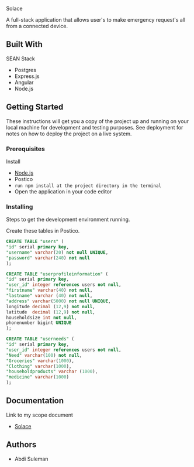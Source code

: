 Solace

A full-stack application that allows user's to make emergency request's all from a connected device.

## Built With

SEAN Stack
- Postgres
- Express.js
- Angular
- Node.js

## Getting Started

These instructions will get you a copy of the project up and running on your local machine for development and testing purposes. See deployment for notes on how to deploy the project on a live system.

### Prerequisites

Install

- [Node.js](https://nodejs.org/en/)
- Postico 
- ``` run npm install at the project directory in the terminal ```
- Open the application in your code editor

### Installing

Steps to get the development environment running.

Create these tables in Postico.

```sql
CREATE TABLE "users" (
"id" serial primary key,
"username" varchar(20) not null UNIQUE,
"password" varchar(240) not null
);

CREATE TABLE "userprofileinformation" (
"id" serial primary key,
"user_id" integer references users not null,
"firstname" varchar(40) not null,
"lastname" varchar (40) not null,
"address" varchar(5000) not null UNIQUE,
longitude decimal (12,9) not null,
latitude  decimal (12,9) not null,
householdsize int not null,
phonenumber bigint UNIQUE
);

CREATE TABLE "userneeds" (
"id" serial primary key,
"user_id" integer references users not null,
"Need" varchar(100) not null,
"Groceries" varchar(1000),
"Clothing" varchar(1000),
"householdproducts" varchar (1000),
"medicine" varchar(1000)
);
```

## Documentation
Link to my scope document
- [Solace](https://docs.google.com/document/d/1XEgjlr63lMORVqTpCro4AFr8vVeHXvtWEQDNokEt_m4/edit?usp=sharing)


## Authors

* Abdi Suleman
